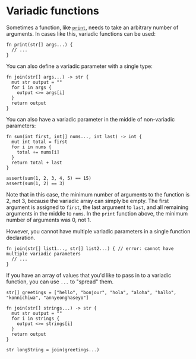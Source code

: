 # Variadic functions

Sometimes a function, like [`print`](../builtin/functions#print-and-println), needs to take an arbitrary number of arguments. In cases like this, variadic functions can be used:

```nc
fn print(str[] args...) {
  // ...
}
```

You can also define a variadic parameter with a single type:

```nc
fn join(str[] args...) -> str {
  mut str output = ""
  for i in args {
    output <>= args[i]
  }
  return output
}
```

You can also have a variadic parameter in the middle of non-variadic parameters:

```nc
fn sum(int first, int[] nums..., int last) -> int {
  mut int total = first
  for i in nums {
    total += nums[i]
  }
  return total + last
}

assert(sum(1, 2, 3, 4, 5) == 15)
assert(sum(1, 2) == 3)
```

Note that in this case, the minimum number of arguments to the function is 2, not 3, because the variadic array can simply be empty. The first argument is assigned to `first`, the last argument to `last`, and all remaining arguments in the middle to `nums`. In the `print` function above, the minimum number of arguments was 0, not 1.

However, you cannot have multiple variadic parameters in a single function declaration.

```nc
fn join(str[] list1..., str[] list2...) { // error: cannot have multiple variadic parameters
  // ...
}
```

If you have an array of values that you'd like to pass in to a variadic function, you can use `...` to "spread" them.

```nc
str[] greetings = ["hello", "bonjour", "hola", "aloha", "hallo", "konnichiwa", "annyeonghaseyo"]

fn join(str[] strings...) -> str {
  mut str output = ""
  for i in strings {
    output <>= strings[i]
  }
  return output
}

str longString = join(greetings...)
```
